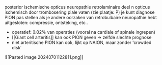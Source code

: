 posterior ischemische opticus neuropathie
retrolaminaire deel n opticus ischemisch door trombosering piale vaten (zie plaatje: P)
je kunt diagnose PION pas stellen als je andere oorzaken van retrobulbaire neuropathie hebt uitgesloten: compressie, ontsteking, etc..
- operatief: 0.02% van operaties (vooral na cardiale of spinale ingrepen)
- [[Giant cell arteritis]] kan ook PION geven -> zelfde slechte prognose
- niet arteritische PION kan ook, lijkt op NAION, maar zonder 'crowded disk'

![[Pasted image 20240701122811.png]]